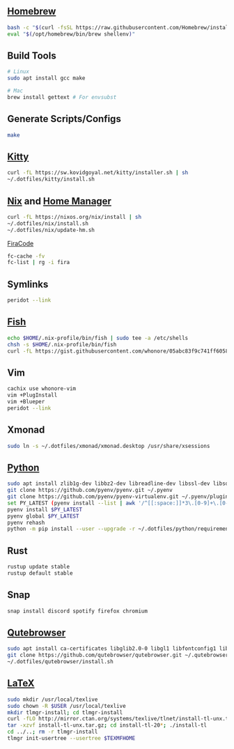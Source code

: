 ## [Homebrew](https://brew.sh)
```sh
bash -c "$(curl -fsSL https://raw.githubusercontent.com/Homebrew/install/HEAD/install.sh)"
eval "$(/opt/homebrew/bin/brew shellenv)"
```

## Build Tools
```sh
# Linux
sudo apt install gcc make

# Mac
brew install gettext # For envsubst
```

## Generate Scripts/Configs
```sh
make
```

## [Kitty](https://sw.kovidgoyal.net/kitty)
```sh
curl -fL https://sw.kovidgoyal.net/kitty/installer.sh | sh
~/.dotfiles/kitty/install.sh
```

## [Nix](https://nixos.org/download.html) and [Home Manager](https://nix-community.github.io/home-manager/index.html#sec-flakes-standalone)
```sh
curl -fL https://nixos.org/nix/install | sh
~/.dotfiles/nix/install.sh
~/.dotfiles/nix/update-hm.sh
```

[FiraCode](https://github.com/tonsky/FiraCode/wiki/Linux-instructions#manual-installation)
```sh
fc-cache -fv
fc-list | rg -i fira
```

## Symlinks
```sh
peridot --link
```

## [Fish](https://fishshell.com/docs/current/index.html#installation)
```sh
echo $HOME/.nix-profile/bin/fish | sudo tee -a /etc/shells
chsh -s $HOME/.nix-profile/bin/fish
curl -fL https://gist.githubusercontent.com/whonore/05abc83f9c741ff60583b5acefd7336d/raw/8518e88adc8307d5d6af8de3561a9e106e8386a0/nix-fishgen.py | python3
```

## Vim
```sh
cachix use whonore-vim
vim +PlugInstall
vim +Blueper
peridot --link
```

## Xmonad
```sh
sudo ln -s ~/.dotfiles/xmonad/xmonad.desktop /usr/share/xsessions
```

## [Python](https://github.com/pyenv/pyenv)
```sh
sudo apt install zlib1g-dev libbz2-dev libreadline-dev libssl-dev libsqlite3-dev libffi-dev
git clone https://github.com/pyenv/pyenv.git ~/.pyenv
git clone https://github.com/pyenv/pyenv-virtualenv.git ~/.pyenv/plugins/pyenv-virtualenv
set PY_LATEST (pyenv install --list | awk '/^[[:space:]]*3\.[0-9]+\.[0-9]+$/ { print $1 }' | tail -n1); echo $PY_LATEST
pyenv install $PY_LATEST
pyenv global $PY_LATEST
pyenv rehash
python -m pip install --user --upgrade -r ~/.dotfiles/python/requirements.txt
```

## Rust
```sh
rustup update stable
rustup default stable
```

## Snap
```sh
snap install discord spotify firefox chromium
```

## [Qutebrowser](https://github.com/qutebrowser/qutebrowser/blob/master/doc/install.asciidoc)
```sh
sudo apt install ca-certificates libglib2.0-0 libgl1 libfontconfig1 libxcb-icccm4 libxcb-image0 libxcb-keysyms1 libxcb-randr0 libxcb-render-util0 libxcb-shape0 libxcb-xfixes0 libxcb-xinerama0 libxcb-xkb1 libxkbcommon-x11-0 libdbus-1-3 libyaml-dev libxml2-utils xsltproc
git clone https://github.com/qutebrowser/qutebrowser.git ~/.qutebrowser
~/.dotfiles/qutebrowser/install.sh
```

## [LaTeX](https://tug.org/texlive/doc/texlive-en/texlive-en.html#installation)
```sh
sudo mkdir /usr/local/texlive
sudo chown -R $USER /usr/local/texlive
mkdir tlmgr-install; cd tlmgr-install
curl -fLO http://mirror.ctan.org/systems/texlive/tlnet/install-tl-unx.tar.gz
tar -xzvf install-tl-unx.tar.gz; cd install-tl-20*; ./install-tl
cd ../..; rm -r tlmgr-install
tlmgr init-usertree --usertree $TEXMFHOME
```
